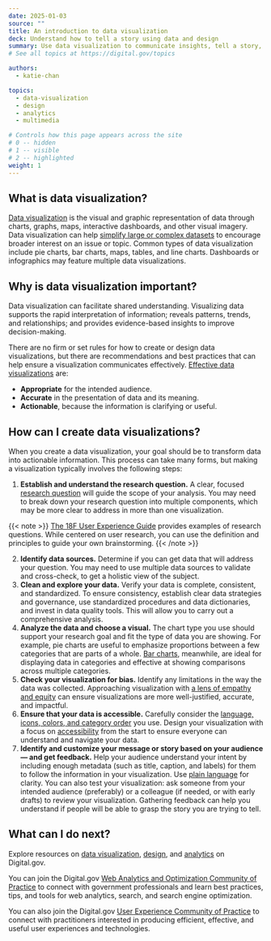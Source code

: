 ```yaml
---
date: 2025-01-03
source: ""
title: An introduction to data visualization
deck: Understand how to tell a story using data and design
summary: Use data visualization to communicate insights, tell a story, and share actionable information.
# See all topics at https://digital.gov/topics

authors:
  - katie-chan

topics:
  - data-visualization
  - design
  - analytics
  - multimedia

# Controls how this page appears across the site
# 0 -- hidden
# 1 -- visible
# 2 -- highlighted
weight: 1
---
```

## What is data visualization?

[Data visualization](https://digital.gov/topics/data-visualization/) is the visual and graphic representation of data through charts, graphs, maps, interactive dashboards, and other visual imagery. Data visualization can help [simplify large or complex datasets](https://datascience.cancer.gov/training/learn-data-science/visualize-data-basics) to encourage broader interest on an issue or topic. Common types of data visualization include pie charts, bar charts, maps, tables, and line charts. Dashboards or infographics may feature multiple data visualizations. 

## Why is data visualization important?

Data visualization can facilitate shared understanding. Visualizing data supports the rapid interpretation of information; reveals patterns, trends, and relationships; and provides evidence-based insights to improve decision-making.

There are no firm or set rules for how to create or design data visualizations, but there are recommendations and best practices that can help ensure a visualization communicates effectively. [Effective data visualizations](https://nces.ed.gov/forum/pub_2017016.asp) are:

- **Appropriate** for the intended audience.
- **Accurate** in the presentation of data and its meaning.
- **Actionable**, because the information is clarifying or useful.

## How can I create data visualizations?

When you create a data visualization, your goal should be to transform data into actionable information. This process can take many forms, but making a visualization typically involves the following steps:

1. **Establish and understand the research question.** A clear, focused [research question](https://guides.18f.gov/ux-guide/research/plan/#research-questions) will guide the scope of your analysis. You may need to break down your research question into multiple components, which may be more clear to address in more than one visualization.

{{< note >}} 
  [The 18F User Experience Guide](https://guides.18f.gov/ux-guide/research/plan/#research-questions) provides examples of research questions. While centered on user research, you can use the definition and principles to guide your own brainstorming.
{{< /note >}}

2. **Identify data sources.** Determine if you can get data that will address your question. You may need to use multiple data sources to validate and cross-check, to get a holistic view of the subject.
3. **Clean and explore your data.** Verify your data is complete, consistent, and standardized. To ensure consistency, establish clear data strategies and governance, use standardized procedures and data dictionaries, and invest in data quality tools. This will allow you to carry out a comprehensive analysis.
4. **Analyze the data and choose a visual.** The chart type you use should support your research goal and fit the type of data you are showing. For example, pie charts are useful to emphasize proportions between a few categories that are parts of a whole. [Bar charts](https://designsystem.digital.gov/components/data-visualizations/#bar-charts-2), meanwhile, are ideal for displaying data in categories and effective at showing comparisons across multiple categories.
5. **Check your visualization for bias.** Identify any limitations in the way the data was collected. Approaching visualization with [a lens of empathy and equity](https://www.nnlm.gov/training/class/do-no-harm-data-viz) can ensure visualizations are more well-justified, accurate, and impactful. 
6. **Ensure that your data is accessible.** Carefully consider the [language, icons, colors, and category order](https://www.nnlm.gov/training/class/do-no-harm-data-viz) you use. Design your visualization with a focus on [accessibility](https://digital.gov/resources/an-introduction-to-accessibility/) from the start to ensure everyone can understand and navigate your data.
7. **Identify and customize your message or story based on your audience — and get feedback.** Help your audience understand your intent by including enough metadata (such as title, caption, and labels) for them to follow the information in your visualization. Use [plain language](https://digital.gov/resources/an-introduction-to-plain-language/) for clarity. You can also test your visualization: ask someone from your intended audience (preferably) or a colleague (if needed, or with early drafts) to review your visualization. Gathering feedback can help you understand if people will be able to grasp the story you are trying to tell.

## What can I do next?

Explore resources on [data visualization](https://digital.gov/topics/data-visualization/), [design](https://digital.gov/topics/design/), and [analytics](https://digital.gov/topics/analytics/) on Digital.gov.

You can join the Digital.gov [Web Analytics and Optimization Community of Practice](https://digital.gov/communities/web-analytics-and-optimization/) to connect with government professionals and learn best practices, tips, and tools for web analytics, search, and search engine optimization.

You can also join the Digital.gov [User Experience Community of Practice](https://digital.gov/communities/user-experience/) to connect with practitioners interested in producing efficient, effective, and useful user experiences and technologies.
